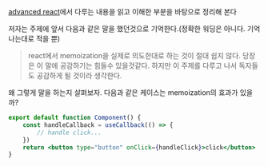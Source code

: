 [advanced react](https://www.advanced-react.com/)에서 다루는 내용을 읽고 이해한 부분을 바탕으로 정리해 본다

저자는 주제에 앞서 다음과 같은 말을 했던것으로 기억한다.(정확한 워딩은 아니다. 기억나는대로 적을 뿐)

> react에서 memoization을 실제로 의도한대로 하는 것이 절대 쉽지 않다. 당장은 이 말에 공감하기는 힘들수 있을것같다. 하지만 이 주제를 다루고 나서 독자들도 공감하게 될 것이라 생각한다.

왜 그렇게 말을 하는지 살펴보자.
다음과 같은 케이스는 memoization의 효과가 있을까?

```jsx
export default function Component() {
	const handleCallback = useCallback(() => {
		// handle click...
	})
	return <button type="button" onClick={handleClick}>click</button>
}
```